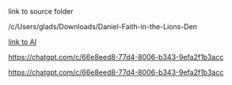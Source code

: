 link to source folder

/c/Users/glads/Downloads/Daniel-Faith-in-the-Lions-Den


[link to AI](https://chatgpt.com/c/66e8eed8-77d4-8006-b343-9efa2f1b3acc)


<https://chatgpt.com/c/66e8eed8-77d4-8006-b343-9efa2f1b3acc>


https://chatgpt.com/c/66e8eed8-77d4-8006-b343-9efa2f1b3acc
